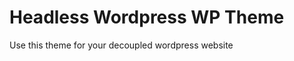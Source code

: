 <h1>Headless Wordpress WP Theme</h1>
<p>
    Use this theme for your decoupled wordpress website
</p>

